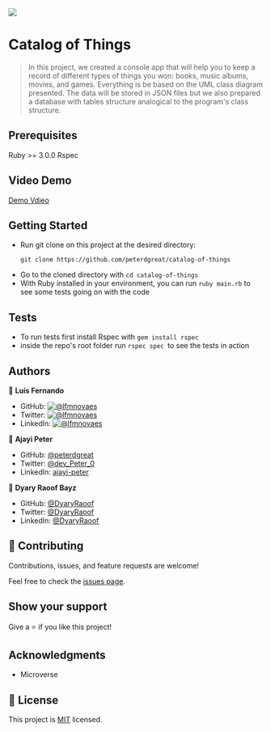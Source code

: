 ![](https://img.shields.io/badge/Microverse-blueviolet)

# Catalog of Things

> In this project, we created a console app that will help you to keep a record of different types of things you won: books, music albums, movies, and games. Everything is be based on the UML class diagram presented. The data will be stored in JSON files but we also prepared a database with tables structure analogical to the program's class structure.

## Prerequisites

Ruby >= 3.0.0
Rspec
## Video Demo 
[Demo Vdieo](https://drive.google.com/file/d/1xZF95YeM1cdS29yJwAGV-qOL0dOzuQce/view?usp=sharing)

## Getting Started

- Run git clone on this project at the desired directory:
  ```
  git clone https://github.com/peterdgreat/catalog-of-things
  ```
- Go to the cloned directory with `cd catalog-of-things`
- With Ruby installed in your environment, you can run `ruby main.rb` to see some tests going on with the code

## Tests

- To run tests first install Rspec with `gem install rspec`
- inside the repo's root folder run `rspec spec `to see the tests in action

## Authors

👤 **Luís Fernando**

- GitHub: [![@lfmnovaes](https://img.shields.io/github/followers/lfmnovaes?color=lightgray&style=plastic&labelColor=blue)](https://github.com/lfmnovaes)
- Twitter: [![@lfmnovaes](https://img.shields.io/twitter/follow/lfmnovaes?style=plastic&labelColor=blue)](https://www.twitter.com/lfmnovaes/)
- LinkedIn: [![@lfmnovaes](https://img.shields.io/badge/LinkedIn-blue?style=plastic&logo=linkedin)](https://www.linkedin.com/in/lfmnovaes/)

👤 **Ajayi Peter**

- GitHub: [@peterdgreat](https://github.com/peterdgreat)
- Twitter: [@dev_Peter_0](https://twitter.com/dev_Peter_O)
- LinkedIn: [ajayi-peter](https://linkedin.com/in/ajayi-peter-4391ab1b5)

👤 **Dyary Raoof Bayz**

- GitHub: [@DyaryRaoof](https://github.com/DyaryRaoof)
- Twitter: [@DyaryRaoof](https://twitter.com/DyaryRaoof)
- LinkedIn: [@DyaryRaoof](https://linkedin.com/in/DyaryRaoof)

## 🤝 Contributing

Contributions, issues, and feature requests are welcome!

Feel free to check the [issues page](../../issues/).

## Show your support

Give a ⭐️ if you like this project!

## Acknowledgments

- Microverse

## 📝 License

This project is [MIT](./LICENSE) licensed.
